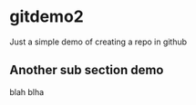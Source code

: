 # gitdemo2
Just a simple demo of creating a repo in github

## Another sub section demo

blah blha 
